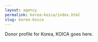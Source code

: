 ```yaml
---
layout: agency
permalink: korea-koica/index.html
slug: korea-koica
---
```


Donor profile for Korea, KOICA goes here.
